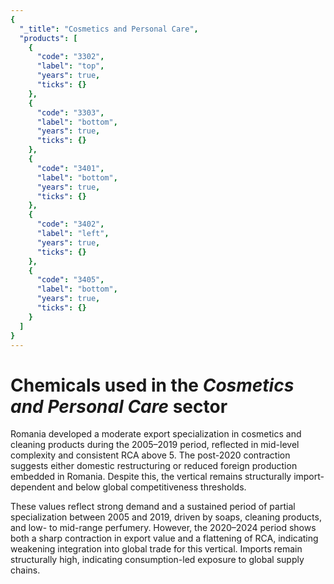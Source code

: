 ```yaml
---
{
  "_title": "Cosmetics and Personal Care",
  "products": [
    {
      "code": "3302",
      "label": "top",
      "years": true,
      "ticks": {}
    },
    {
      "code": "3303",
      "label": "bottom",
      "years": true,
      "ticks": {}
    },
    {
      "code": "3401",
      "label": "bottom",
      "years": true,
      "ticks": {}
    },
    {
      "code": "3402",
      "label": "left",
      "years": true,
      "ticks": {}
    },
    {
      "code": "3405",
      "label": "bottom",
      "years": true,
      "ticks": {}
    }
  ]
}
---
```


# Chemicals used in the _Cosmetics and Personal Care_ sector

Romania developed a moderate export specialization in cosmetics and cleaning products during the 2005–2019 period, reflected in mid-level complexity and consistent RCA above 5. The post-2020 contraction suggests either domestic restructuring or reduced foreign production embedded in Romania. Despite this, the vertical remains structurally import-dependent and below global competitiveness thresholds.

<!-- Romania's exports in cosmetics and personal care rose significantly from negligible levels in the early decades to a peak of over 2.6 billion USD in 2015–2019, followed by a sharp decline to 1.2 billion USD in 2020–2024. Imports consistently outpaced exports, with annual real import values exceeding 5 billion USD post-2010. Export share remained modest (~0.01%), and the PCI hovered around 48–54, indicating moderately complex products. Norm RCA ranged from 5.6 to 7.0 in the recent three decades. -->

These values reflect strong demand and a sustained period of partial specialization between 2005 and 2019, driven by soaps, cleaning products, and low- to mid-range perfumery. However, the 2020–2024 period shows both a sharp contraction in export value and a flattening of RCA, indicating weakening integration into global trade for this vertical. Imports remain structurally high, indicating consumption-led exposure to global supply chains.